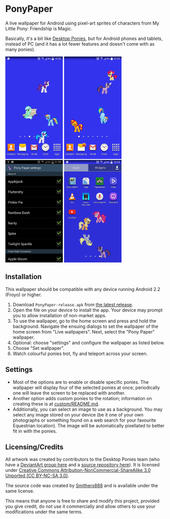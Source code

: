 # PonyPaper
A live wallpaper for Android using pixel-art sprites of characters from My Little Pony: Friendship is Magic.

Basically, it's a bit like [Desktop Ponies](https://github.com/RoosterDragon/Desktop-Ponies), but for Android phones and tablets, instead of PC (and it has a lot fewer features and doesn't come with as many ponies).

<img src='screenshots/screen1.png' width='180'> <img src='screenshots/drag.png' width='180'> <img src='screenshots/preferences.png' width='180'> <img src='screenshots/screen2.png' width='180'>

## Installation
This wallpaper should be compatible with any device running Android 2.2 (Froyo) or higher.

1. Download `PonyPaper-release.apk` from [the latest release](http://github.com/Smithers888/PonyPaper/releases).
2. Open the file on your device to install the app. Your device may prompt you to allow installation of non-market apps.
3. To use the wallpaper, go to the home screen and press and hold the background. Navigate the ensuing dialogs to set the wallpaper of the home screen from "Live wallpapers". Next, select the "Pony Paper" wallpaper.
4. Optional: choose "settings" and configure the wallpaper as listed below.
5. Choose "Set wallpaper".
6. Watch colourful ponies trot, fly and teleport across your screen.

## Settings
* Most of the options are to enable or disable specific ponies. The wallpaper will display four of the selected ponies at once; periodically one will leave the screen to be replaced with another.
* Another option adds custom ponies to the rotation; information on creating these is at  [custom/README.md](custom/README.md).
* Additionally, you can select an image to use as a background. You may select any image stored on your device (be it one of your own photographs or something found on a web search for your favourite Equestrian location). The image will be automatically pixellated to better fit in with the ponies.

## Licensing/Credits
All artwork was created by contributors to the Desktop Ponies team (who have a [DeviantArt group here](http://desktop-pony-team.deviantart.com/) and a [source repository here](https://github.com/RoosterDragon/Desktop-Ponies)). It is licensed under [Creative Commons Attribution-NonCommercial-ShareAlike 3.0 Unported (CC BY-NC-SA 3.0)](http://creativecommons.org/licenses/by-nc-sa/3.0/).

The source code was created by [Smithers888](http://cpjsmith.uk) and is available under the same license.

This means that anyone is free to share and modify this project, provided you give credit, do not use it commercially and allow others to use your modifications under the same terms.
